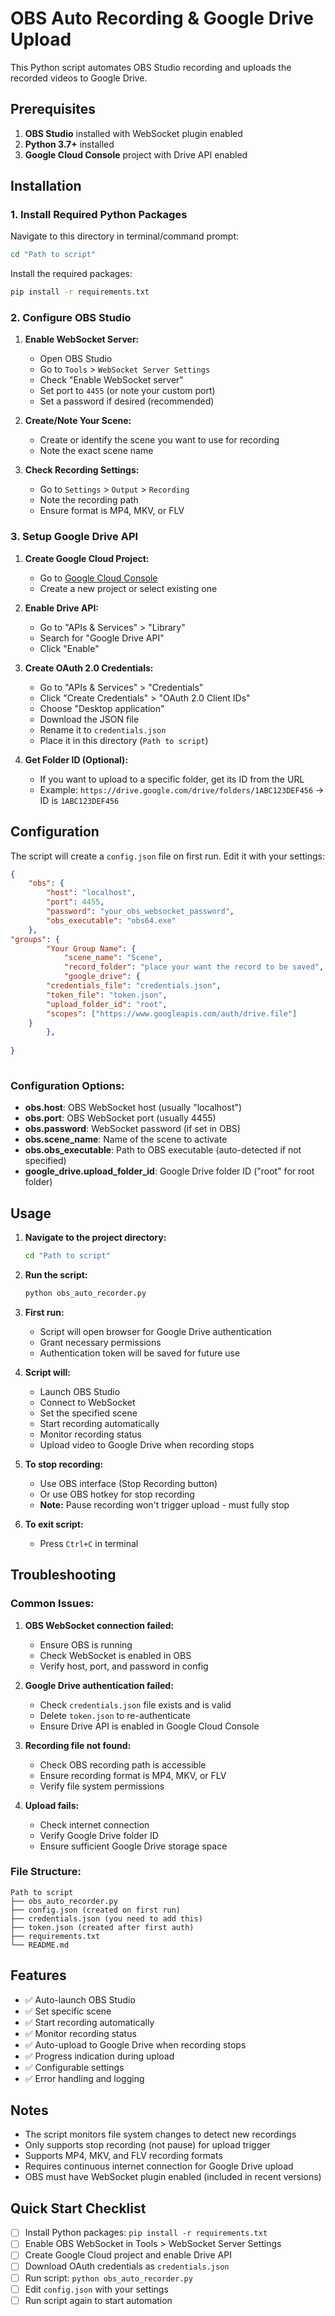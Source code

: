 # OBS Auto Recording & Google Drive Upload

This Python script automates OBS Studio recording and uploads the recorded videos to Google Drive.

## Prerequisites

1. **OBS Studio** installed with WebSocket plugin enabled
2. **Python 3.7+** installed
3. **Google Cloud Console** project with Drive API enabled

## Installation

### 1. Install Required Python Packages

Navigate to this directory in terminal/command prompt:
```bash
cd "Path to script"
```

Install the required packages:
```bash
pip install -r requirements.txt
```

### 2. Configure OBS Studio

1. **Enable WebSocket Server:**
   - Open OBS Studio
   - Go to `Tools` > `WebSocket Server Settings`
   - Check "Enable WebSocket server"
   - Set port to `4455` (or note your custom port)
   - Set a password if desired (recommended)

2. **Create/Note Your Scene:**
   - Create or identify the scene you want to use for recording
   - Note the exact scene name

3. **Check Recording Settings:**
   - Go to `Settings` > `Output` > `Recording`
   - Note the recording path
   - Ensure format is MP4, MKV, or FLV

### 3. Setup Google Drive API

1. **Create Google Cloud Project:**
   - Go to [Google Cloud Console](https://console.cloud.google.com/)
   - Create a new project or select existing one

2. **Enable Drive API:**
   - Go to "APIs & Services" > "Library"
   - Search for "Google Drive API"
   - Click "Enable"

3. **Create OAuth 2.0 Credentials:**
   - Go to "APIs & Services" > "Credentials"
   - Click "Create Credentials" > "OAuth 2.0 Client IDs"
   - Choose "Desktop application"
   - Download the JSON file
   - Rename it to `credentials.json`
   - Place it in this directory (`Path to script`)

4. **Get Folder ID (Optional):**
   - If you want to upload to a specific folder, get its ID from the URL
   - Example: `https://drive.google.com/drive/folders/1ABC123DEF456` → ID is `1ABC123DEF456`

## Configuration

The script will create a `config.json` file on first run. Edit it with your settings:

```json
{
    "obs": {
        "host": "localhost",
        "port": 4455,
        "password": "your_obs_websocket_password",
        "obs_executable": "obs64.exe"
    },
"groups": {
        "Your Group Name": {
            "scene_name": "Scene",
            "record_folder": "place your want the record to be saved",
            "google_drive": {
        "credentials_file": "credentials.json",
        "token_file": "token.json",
        "upload_folder_id": "root",
        "scopes": ["https://www.googleapis.com/auth/drive.file"]
    }
        },
    
}
  
```

### Configuration Options:

- **obs.host**: OBS WebSocket host (usually "localhost")
- **obs.port**: OBS WebSocket port (usually 4455)
- **obs.password**: WebSocket password (if set in OBS)
- **obs.scene_name**: Name of the scene to activate
- **obs.obs_executable**: Path to OBS executable (auto-detected if not specified)
- **google_drive.upload_folder_id**: Google Drive folder ID ("root" for root folder)

## Usage

1. **Navigate to the project directory:**
   ```bash
   cd "Path to script"
   ```

2. **Run the script:**
   ```bash
   python obs_auto_recorder.py
   ```

3. **First run:**
   - Script will open browser for Google Drive authentication
   - Grant necessary permissions
   - Authentication token will be saved for future use

4. **Script will:**
   - Launch OBS Studio
   - Connect to WebSocket
   - Set the specified scene
   - Start recording automatically
   - Monitor recording status
   - Upload video to Google Drive when recording stops

5. **To stop recording:**
   - Use OBS interface (Stop Recording button)
   - Or use OBS hotkey for stop recording
   - **Note:** Pause recording won't trigger upload - must fully stop

6. **To exit script:**
   - Press `Ctrl+C` in terminal

## Troubleshooting

### Common Issues:

1. **OBS WebSocket connection failed:**
   - Ensure OBS is running
   - Check WebSocket is enabled in OBS
   - Verify host, port, and password in config

2. **Google Drive authentication failed:**
   - Check `credentials.json` file exists and is valid
   - Delete `token.json` to re-authenticate
   - Ensure Drive API is enabled in Google Cloud Console

3. **Recording file not found:**
   - Check OBS recording path is accessible
   - Ensure recording format is MP4, MKV, or FLV
   - Verify file system permissions

4. **Upload fails:**
   - Check internet connection
   - Verify Google Drive folder ID
   - Ensure sufficient Google Drive storage space

### File Structure:
```
Path to script
├── obs_auto_recorder.py
├── config.json (created on first run)
├── credentials.json (you need to add this)
├── token.json (created after first auth)
├── requirements.txt
└── README.md
```

## Features

- ✅ Auto-launch OBS Studio
- ✅ Set specific scene
- ✅ Start recording automatically
- ✅ Monitor recording status
- ✅ Auto-upload to Google Drive when recording stops
- ✅ Progress indication during upload
- ✅ Configurable settings
- ✅ Error handling and logging

## Notes

- The script monitors file system changes to detect new recordings
- Only supports stop recording (not pause) for upload trigger
- Supports MP4, MKV, and FLV recording formats
- Requires continuous internet connection for Google Drive upload
- OBS must have WebSocket plugin enabled (included in recent versions)

## Quick Start Checklist

- [ ] Install Python packages: `pip install -r requirements.txt`
- [ ] Enable OBS WebSocket in Tools > WebSocket Server Settings
- [ ] Create Google Cloud project and enable Drive API
- [ ] Download OAuth credentials as `credentials.json`
- [ ] Run script: `python obs_auto_recorder.py`
- [ ] Edit `config.json` with your settings
- [ ] Run script again to start automation
